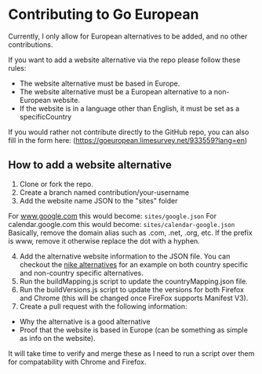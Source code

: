 # Contributing to Go European
Currently, I only allow for European alternatives to be added, and no other contributions.

If you want to add a website alternative via the repo please follow these rules:
- The website alternative must be based in Europe.
- The website alternative must be a European alternative to a non-European website.
- If the website is in a language other than English, it must be set as a specificCountry

If you would rather not contribute directly to the GitHub repo, you can also fill in the form here:
(https://goeuropean.limesurvey.net/933559?lang=en)

## How to add a website alternative
1. Clone or fork the repo.
2. Create a branch named contribution/your-username
3. Add the website name JSON to the "sites" folder

For www.google.com this would become: `sites/google.json`
For calendar.google.com this would become: `sites/calendar-google.json`
Basically, remove the domain alias such as .com, .net, .org, etc.
If the prefix is www, remove it otherwise replace the dot with a hyphen.

4. Add the alternative website information to the JSON file. You can checkout the [nike alternatives](sites/nike.json) for an example on both 
country specific and non-country specific alternatives.
5. Run the buildMapping.js script to update the countryMapping.json file.
6. Run the buildVersions.js script to update the versions for both Firefox and Chrome (this will be changed
once FireFox supports Manifest V3).
7. Create a pull request with the following information:
- Why the alternative is a good alternative
- Proof that the website is based in Europe (can be something as simple as info on the website).

It will take time to verify and merge these as I need to run a script over them for compatability with Chrome and Firefox.
